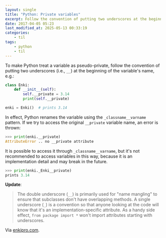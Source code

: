 ```yaml
---
layout: single
title: "Python: Private variables"
excerpt: Follow the convention of putting two underscores at the beginning of the variable's name
date: 2017-04-05 05:23
last_modified_at: 2025-05-13 00:33:19
categories:
    - til
tags:
    - python
    - til
---
```


To make Python treat a variable as pseudo-private, follow the convention of putting two
underscores (i.e., `__`) at the beginning of the variable's name, e.g.:

```python
class Enki:
    def __init__(self):
        self.__private = 3.14
        print(self.__private)

enki = Enki()  # prints 3.14
```

In effect, Python renames the variable using the `_classname__varname` pattern.
If we try to access the original `__private` variable name, an error is thrown:

```python
>>> print(enki.__private)
AttributeError .. no __private attribute
```

It is possible to access it through `_classname__varname`, but it's not recommended to
access variables in this way, because it is an implementation detail and may break in the
future.

```python
>>> print(enki._Enki__private)
prints 3.14
```

**Update**:

> The double underscore (`__`) is primarily used for "name mangling" to ensure that subclasses don't have overlapping methods.
> A single underscore (`_`) is a convention so that anyone looking at the code will know that it's an implementation-specific attribute.
> As a handy side effect, `from package import *` won't import attributes starting with underscores.

Via [enkipro.com](https://app.enkipro.com/#/insight/56cc7e3dc0159e0700cdcb5f).
